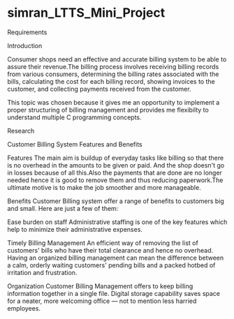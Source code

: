 # simran_LTTS_Mini_Project

Requirements


Introduction

Consumer shops need an effective and accurate billing system to be able to assure their revenue.The billing process involves receiving billing records from various consumers, determining the billing rates associated with the bills, calculating the cost for each billing record, showing invoices to the customer, and collecting payments received from the customer.

This topic was chosen because it gives me an opportunity to implement a proper structuring of billing management and provides me flexibilty to understand multiple C programming concepts.


Research

Customer Billing System Features and Benefits

Features
The main aim is buildup of everyday tasks like billing so that there is no overhead in the amounts to be given or paid. And the shop doesn't go in losses because of all this.Also the payments that are done are no longer needed hence it is good to remove them and thus reducing paperwork.The ultimate motive is to make the job smoother and more manageable.

Benefits
Customer Billing system offer a range of benefits to customers big and small. Here are just a few of them:



Ease burden on staff
Administrative staffing is one of the key features which help to minimize their administrative expenses.

Timely Billing Management
An efficient way of removing the list of customers' bills who have their total clearance and hence no overhead. Having an organized billing management can mean the difference between a calm, orderly waiting customers' pending bills and a packed hotbed of irritation and frustration.

Organization
Customer Billing Management offers to keep billing information together in a single file. Digital storage capability saves space for a neater, more welcoming office — not to mention less harried employees.
